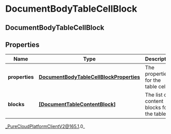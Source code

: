 # DocumentBodyTableCellBlock

## DocumentBodyTableCellBlock

## Properties

|Name | Type | Description | Notes|
|------------ | ------------- | ------------- | -------------|
| **properties** | [**DocumentBodyTableCellBlockProperties**](DocumentBodyTableCellBlockProperties) | The properties for the table cell. | [optional] |
| **blocks** | [**[DocumentTableContentBlock]**]([DocumentTableContentBlock]) | The list of content blocks for the table. | |



_PureCloudPlatformClientV2@165.1.0_
